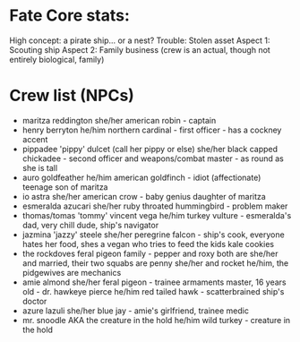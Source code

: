 # Fate Core stats:

High concept: a pirate ship… or a nest?
Trouble: Stolen asset
Aspect 1: Scouting ship
Aspect 2: Family business (crew is an actual, though not entirely biological, family)

# Crew list (NPCs)
- maritza reddington she/her american robin - captain
- henry berryton he/him northern cardinal - first officer - has a cockney accent
- pippadee 'pippy' dulcet (call her pippy or else) she/her black capped chickadee - second officer and weapons/combat master - as round as she is tall
- auro goldfeather he/him american goldfinch - idiot (affectionate) teenage son of maritza
- io astra she/her american crow - baby genius daughter of maritza
- esmeralda azucari she/her ruby throated hummingbird - problem maker
- thomas/tomas 'tommy' vincent vega he/him turkey vulture - esmeralda's dad, very chill dude, ship's navigator
- jazmina 'jazzy' steele she/her peregrine falcon - ship's cook, everyone hates her food, shes a vegan who tries to feed the kids kale cookies
- the rockdoves feral pigeon family - pepper and roxy both are she/her and married, their two squabs are penny she/her and rocket he/him, the pidgewives are mechanics
- amie almond she/her feral pigeon - trainee armaments master, 16 years old
- dr. hawkeye pierce he/him red tailed hawk - scatterbrained ship's doctor
- azure lazuli she/her blue jay - amie's girlfriend, trainee medic
- mr. snoodle AKA the creature in the hold he/him wild turkey - creature in the hold
